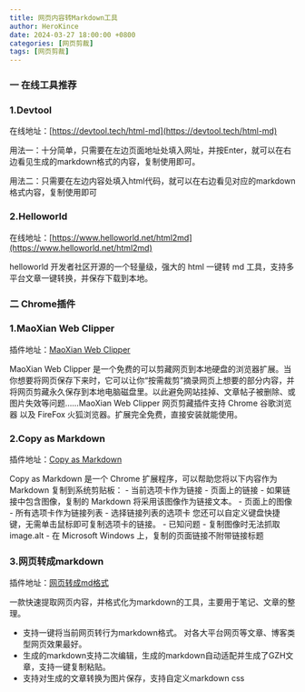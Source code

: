 ```yaml
---
title: 网页内容转Markdown工具
author: HeroKince
date: 2024-03-27 18:00:00 +0800
categories: [网页剪裁]
tags: [网页剪裁]
---
```


### 一 在线工具推荐

### **1.Devtool**

在线地址：[https://devtool.tech/html-md](https://devtool.tech/html-md)

用法一：十分简单，只需要在左边页面地址处填入网址，并按Enter，就可以在右边看见生成的markdown格式的内容，复制使用即可。

用法二：只需要在左边内容处填入html代码，就可以在右边看见对应的markdown格式内容，复制使用即可


### **2.Helloworld**

在线地址：[https://www.helloworld.net/html2md](https://www.helloworld.net/html2md)

helloworld 开发者社区开源的一个轻量级，强大的 html 一键转 md 工具，支持多平台文章一键转换，并保存下载到本地。


### 二 Chrome插件

### **1.MaoXian Web Clipper**

插件地址：[MaoXian Web Clipper](https://chromewebstore.google.com/detail/markdownload-markdown-web/pcmpcfapbekmbjjkdalcgopdkipoggdi)

MaoXian Web Clipper 是一个免费的可以剪藏网页到本地硬盘的浏览器扩展。当你想要将网页保存下来时，它可以让你“按需裁剪”摘录网页上想要的部分内容，并将网页剪藏永久保存到本地电脑磁盘里。以此避免网站挂掉、文章帖子被删除、或图片失效等问题……MaoXian Web Clipper 网页剪藏插件支持 Chrome 谷歌浏览器 以及 FireFox 火狐浏览器。扩展完全免费，直接安装就能使用。

### **2.Copy as Markdown**

插件地址：[Copy as Markdown](https://chromewebstore.google.com/detail/copy-as-markdown/fkeaekngjflipcockcnpobkpbbfbhmdn)

Copy as Markdown 是一个 Chrome 扩展程序，可以帮助您将以下内容作为 Markdown 复制到系统剪贴板： - 当前选项卡作为链接 - 页面上的链接 - 如果链接中包含图像，复制的 Markdown 将采用该图像作为链接文本。 - 页面上的图像 - 所有选项卡作为链接列表 - 选择链接列表的选项卡 您还可以自定义键盘快捷键，无需单击鼠标即可复制选项卡的链接。 - 已知问题 - 复制图像时无法抓取 image.alt - 在 Microsoft Windows 上，复制的页面链接不附带链接标题

### **3.网页转成markdown**

插件地址：[网页转成md格式](https://chromewebstore.google.com/detail/%E7%BD%91%E9%A1%B5%E8%BD%ACmarkdown/ngccckdpjacopmhmlanmmmncgfjnenac?hl=zh-CN)

一款快速提取网页内容，并格式化为markdown的工具，主要用于笔记、文章的整理。

+   支持一键将当前网页转行为markdown格式。 对各大平台网页等文章、博客类型网页效果最好。
+   生成的markdown支持二次编辑，生成的markdown自动适配并生成了GZH文章，支持一键复制粘贴。
+   支持对生成的文章转换为图片保存，支持自定义markdown css